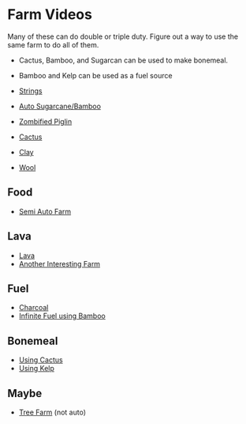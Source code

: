 # Farm Videos

Many of these can do double or triple duty. Figure out a way to use the same
farm to do all of them.

* Cactus, Bamboo, and Sugarcan can be used to make bonemeal.
* Bamboo and Kelp can be used as a fuel source

* [Strings](https://www.youtube.com/watch?v=MW8xA9cuTTE)
* [Auto Sugarcane/Bamboo](https://www.youtube.com/watch?v=qEE405lduWw)
* [Zombified Piglin](https://youtu.be/Z3bzbFuwZjQ?t=521)
* [Cactus](https://www.youtube.com/watch?v=Zgk0RBP2xjU&t=196s)
* [Clay](https://youtu.be/967Cph_WVWI?t=561)
* [Wool](https://youtu.be/ss3iIBXGUCo?t=278)

## Food

* [Semi Auto Farm](https://youtu.be/e0LqWbILLDY?t=349)

## Lava

* [Lava](https://youtu.be/967Cph_WVWI?t=393)
* [Another Interesting Farm](https://youtu.be/ss3iIBXGUCo?t=129)

## Fuel

* [Charcoal](https://www.youtube.com/watch?v=v2lkKXB0bGw)
* [Infinite Fuel using Bamboo](https://youtu.be/e0LqWbILLDY?t=448)

## Bonemeal

* [Using Cactus](https://www.youtube.com/watch?v=e0LqWbILLDY)
* [Using Kelp](https://www.youtube.com/watch?v=ss3iIBXGUCo)

## Maybe

* [Tree Farm](https://www.youtube.com/watch?v=Kr_XKNACkM0) (not auto)
